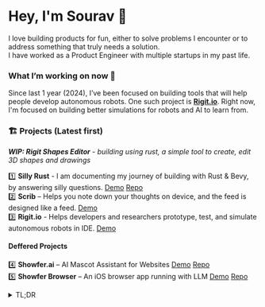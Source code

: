 # Hey, I'm Sourav 👋 

I love building products for fun, either to solve problems I encounter or to address something that truly needs a solution.  
I have worked as a Product Engineer with multiple startups in my past life.  

### What I’m working on now 🚀  
Since last 1 year (2024), I’ve been focused on building tools that will help people develop autonomous robots. One such project is **[Rigit.io](https://rigit.io)**.
Right now, I'm focused on building better simulations for robots and AI to learn from.

### 🏗️ Projects (Latest first)

**_WIP: Rigit Shapes Editor_** - _building using rust, a simple tool to create, edit 3D shapes and drawings_

1️⃣ **Silly Rust** - I am documenting my journey of building with Rust & Bevy, by answering silly questions. [Demo](https://sillyrust.com) [Repo](https://github.com/sourav-bz/silly-rust)\
2️⃣ **Scrib** – Helps you note down your thoughts on device, and the feed is designed like a feed.  [Demo](https://x.com/sourav_bz/status/1894750973295493331)\
3️⃣ **Rigit.io** - Helps developers and researchers prototype, test, and simulate autonomous robots in IDE. [Demo](https://rigit.io)   

#### Deffered Projects
4️⃣ **Showfer.ai** – AI Mascot Assistant for Websites [Demo](https://showfer.ai) [Repo](https://github.com/sourav-bz/showfer-ai)\
5️⃣ **Showfer Browser** – An iOS browser app running with LLM [Demo](https://testflight.apple.com/join/dFRm16ED) [Repo](https://github.com/sourav-bz/showfer-browser)


<details>
<summary>TL;DR</summary>
Above are some projects that are currently public. You can: 
<ul>
  <li>
    Run them locally with your own keys.
  </li>
  <li>
    Create issues for feature requests.
  </li>
  <li>
    Build on top of my previous projects—just reach out!
  </li>
</ul>
<br>
If you’re interested in extending any of my work, feel free to message me on **[Twitter/X](https://x.com/sourav_bz)**. I’d be happy to share my learnings so you can avoid common pitfalls and reach your goals faster.
</details>
